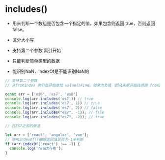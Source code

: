 # includes()
 
- 用来判断一个数组是否包含一个指定的值，如果包含则返回 true，否则返回false。

- 区分大小写

- 支持第二个参数 索引开始

- 只能判断简单类型的数据

- 能识别NaN，indexOf是不能识别NaN的




```js
// 支持第二个参数
// 从fromIndex 索引处开始查找 valueToFind。如果为负值（即从末尾开始往前跳 fromIndex 的绝对值个索引，然后往后搜寻）。默认为 0。

const arr = ['es6', 'es7', 'es8']
console.log(arr.includes('es7')) // true
console.log(arr.includes('es7', 1)) // true
console.log(arr.includes('es7', 2)) // false
console.log(arr.includes("es7", -1)); // fsle
console.log(arr.includes("es7", -2)); // true
```


```js
// 在ES7之前的做法

let arr = ['react', 'angular', 'vue'];
// 使用indexOf()根据返回值是否为-1来判断
if (arr.indexOf('react') !== -1) {
  console.log('react存在');
}

```